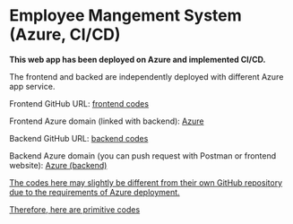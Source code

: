 # Employee Mangement System (Azure, CI/CD)
**This web app has been deployed on Azure and implemented CI/CD.**

The frontend and backed are independently deployed with different Azure app service.

Frontend GitHub URL: [frontend codes](https://github.com/JingjingWu710/frontend_Employee_Management)

Frontend Azure domain (linked with backend): [Azure](ems-frontend-c8eqh4bwccbngjcy.uksouth-01.azurewebsites.net)

Backend GitHub URL: [backend codes](https://github.com/JingjingWu710/backend_Employee_Management)

Backend Azure domain (you can push request with Postman or frontend website): [Azure (backend)](https://github.com/JingjingWu710/backend_Employee_Management)

<u>The codes here may slightly be different from their own GitHub repository due to the requirements of Azure deployment.</u>

<u>Therefore, here are primitive codes</u>
